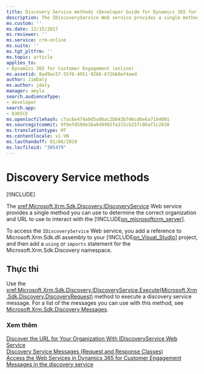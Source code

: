 ```yaml
---
title: Discovery Service methods (Developer Guide for Dynamics 365 for Customer Engagement)| MicrosoftDocs
description: The IDiscoveryService Web service provides a single method which can be used to determine the correct organization and URL to use to interact with the Dynamics 365 for Customer Engagement Server
ms.custom: ''
ms.date: 12/15/2017
ms.reviewer: ''
ms.service: crm-online
ms.suite: ''
ms.tgt_pltfrm: ''
ms.topic: article
applies_to:
- Dynamics 365 for Customer Engagement (online)
ms.assetid: 8ad9ac57-55f6-4951-9266-672b60ef4aed
author: JimDaly
ms.author: jdaly
manager: amyla
search.audienceType:
- developer
search.app:
- D365CE
ms.openlocfilehash: c7ac6e474a9d5a9bac2b643b746cd6e6a7164091
ms.sourcegitcommit: 9f0efd59de16a6d9902fa372cb25fc0baf1c2838
ms.translationtype: HT
ms.contentlocale: vi-VN
ms.lasthandoff: 01/08/2019
ms.locfileid: "385479"
---
```

# <a name="discovery-service-methods"></a>Discovery Service methods

[!INCLUDE[](../../includes/cc_applies_to_update_9_0_0.md)]

The <xref:Microsoft.Xrm.Sdk.Discovery.IDiscoveryService> Web service provides a single method you can use to determine the correct organization and URL to use to interact with the [!INCLUDE[pn_microsoftcrm_server](../../includes/pn-microsoftcrm-server.md)].  
  
 To access the `IDiscoveryService` Web service, you add a reference to Microsoft.Xrm.Sdk.dll assembly to your [!INCLUDE[pn_Visual_Studio](../../includes/pn-visual-studio.md)] project, and then add a `using` or `imports` statement for the Microsoft.Xrm.Sdk.Discovery namespace.  
  
## <a name="execute"></a>Thực thi  
 Use the <xref:Microsoft.Xrm.Sdk.Discovery.IDiscoveryService.Execute(Microsoft.Xrm.Sdk.Discovery.DiscoveryRequest)> method to execute a discovery service message. For a list of the messages you can use with this method, see [Microsoft.Xrm.Sdk.Discovery Messages](messages-discovery-service.md).  
  
### <a name="see-also"></a>Xem thêm  
 [Discover the URL for Your Organization With IDiscoveryService Web Service](discover-url-organization-organization-service.md)   
 [Discovery Service Messages (Request and Response Classes)](discovery-service-messages-request-response-classes.md)   
 [Access the Web Services in Dynamics 365 for Customer Engagement](../authenticate-users.md) [Messages in the discovery service](messages-discovery-service.md)
